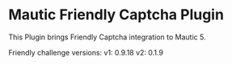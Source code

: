 # Mautic Friendly Captcha Plugin

This Plugin brings Friendly Captcha integration to Mautic 5.

Friendly challenge versions:
v1: 0.9.18 
v2: 0.1.9
